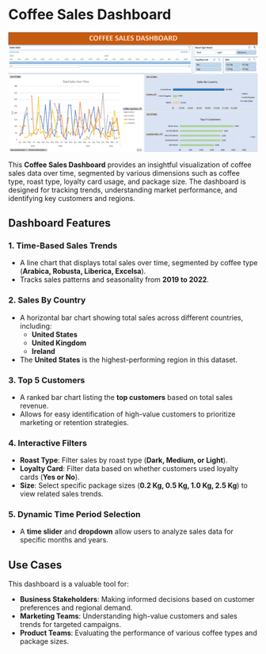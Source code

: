 
# Coffee Sales Dashboard
![Coffee Sales Dashboard](https://github.com/dulajweerasinghe/coffee_sales-excel/blob/main/Coffee%20Sales%20Dashboard.png)


This **Coffee Sales Dashboard** provides an insightful visualization of coffee sales data over time, segmented by various dimensions such as coffee type, roast type, loyalty card usage, and package size. The dashboard is designed for tracking trends, understanding market performance, and identifying key customers and regions.

## Dashboard Features

### 1. Time-Based Sales Trends
- A line chart that displays total sales over time, segmented by coffee type (**Arabica, Robusta, Liberica, Excelsa**).
- Tracks sales patterns and seasonality from **2019 to 2022**.

### 2. Sales By Country
- A horizontal bar chart showing total sales across different countries, including:
  - **United States**
  - **United Kingdom**
  - **Ireland**
- The **United States** is the highest-performing region in this dataset.

### 3. Top 5 Customers
- A ranked bar chart listing the **top customers** based on total sales revenue.
- Allows for easy identification of high-value customers to prioritize marketing or retention strategies.

### 4. Interactive Filters
- **Roast Type**: Filter sales by roast type (**Dark, Medium, or Light**).
- **Loyalty Card**: Filter data based on whether customers used loyalty cards (**Yes or No**).
- **Size**: Select specific package sizes (**0.2 Kg, 0.5 Kg, 1.0 Kg, 2.5 Kg**) to view related sales trends.

### 5. Dynamic Time Period Selection
- A **time slider** and **dropdown** allow users to analyze sales data for specific months and years.

## Use Cases
This dashboard is a valuable tool for:
- **Business Stakeholders**: Making informed decisions based on customer preferences and regional demand.
- **Marketing Teams**: Understanding high-value customers and sales trends for targeted campaigns.
- **Product Teams**: Evaluating the performance of various coffee types and package sizes.


